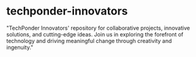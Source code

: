 # techponder-innovators
"TechPonder Innovators' repository for collaborative projects, innovative solutions, and cutting-edge ideas. Join us in exploring the forefront of technology and driving meaningful change through creativity and ingenuity."

